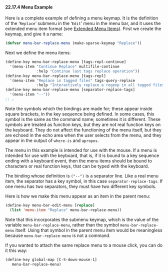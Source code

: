 

#### 22.17.4 Menu Example

Here is a complete example of defining a menu keymap. It is the definition of the ‘`Replace`’ submenu in the ‘`Edit`’ menu in the menu bar, and it uses the extended menu item format (see [Extended Menu Items](Extended-Menu-Items.html)). First we create the keymap, and give it a name:

```lisp
(defvar menu-bar-replace-menu (make-sparse-keymap "Replace"))
```

Next we define the menu items:

```lisp
(define-key menu-bar-replace-menu [tags-repl-continue]
  '(menu-item "Continue Replace" multifile-continue
              :help "Continue last tags replace operation"))
(define-key menu-bar-replace-menu [tags-repl]
  '(menu-item "Replace in tagged files" tags-query-replace
              :help "Interactively replace a regexp in all tagged files"))
(define-key menu-bar-replace-menu [separator-replace-tags]
  '(menu-item "--"))
;; …
```

Note the symbols which the bindings are made for; these appear inside square brackets, in the key sequence being defined. In some cases, this symbol is the same as the command name; sometimes it is different. These symbols are treated as function keys, but they are not real function keys on the keyboard. They do not affect the functioning of the menu itself, but they are echoed in the echo area when the user selects from the menu, and they appear in the output of `where-is` and `apropos`.

The menu in this example is intended for use with the mouse. If a menu is intended for use with the keyboard, that is, if it is bound to a key sequence ending with a keyboard event, then the menu items should be bound to characters or real function keys, that can be typed with the keyboard.

The binding whose definition is `("--")` is a separator line. Like a real menu item, the separator has a key symbol, in this case `separator-replace-tags`. If one menu has two separators, they must have two different key symbols.

Here is how we make this menu appear as an item in the parent menu:

```lisp
(define-key menu-bar-edit-menu [replace]
  (list 'menu-item "Replace" menu-bar-replace-menu))
```

Note that this incorporates the submenu keymap, which is the value of the variable `menu-bar-replace-menu`, rather than the symbol `menu-bar-replace-menu` itself. Using that symbol in the parent menu item would be meaningless because `menu-bar-replace-menu` is not a command.

If you wanted to attach the same replace menu to a mouse click, you can do it this way:

```lisp
(define-key global-map [C-S-down-mouse-1]
   menu-bar-replace-menu)
```
